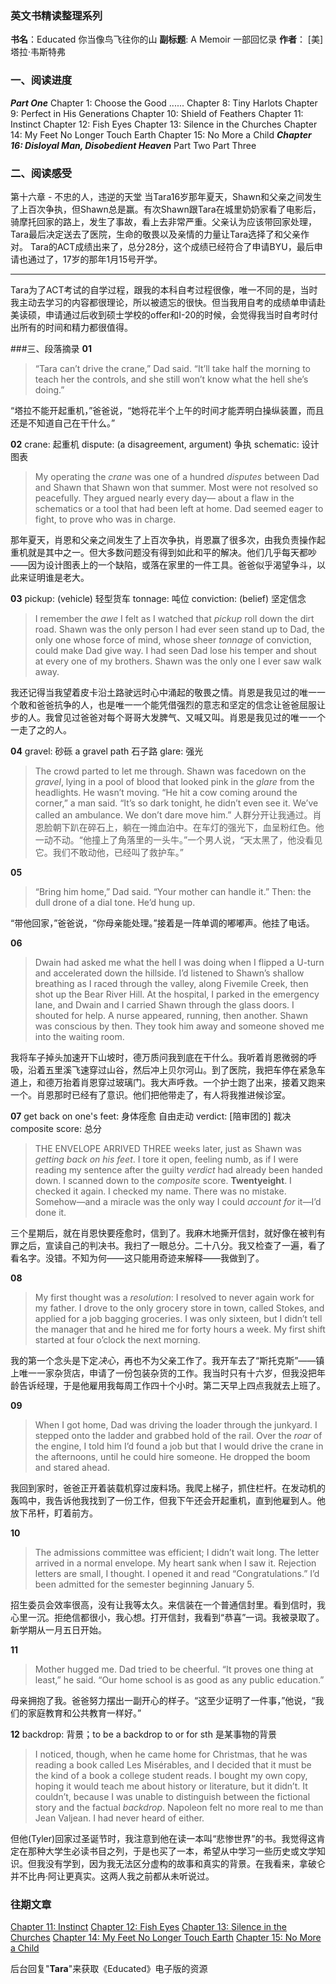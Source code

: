### 英文书精读整理系列
**书名**：Educated 你当像鸟飞往你的山
**副标题**:  A Memoir 一部回忆录
**作者**： [美] 塔拉·韦斯特弗

### 一、阅读进度
***Part One***
Chapter 1: Choose the Good 
......
Chapter 8: Tiny Harlots
Chapter 9: Perfect in His Generations
Chapter 10: Shield of Feathers
Chapter 11: Instinct 
Chapter 12: Fish Eyes
Chapter 13: Silence in the Churches 
Chapter 14: My Feet No Longer Touch Earth 
Chapter 15: No More a Child 
***Chapter 16: Disloyal Man, Disobedient Heaven***
Part Two
Part Three

### 二、阅读感受
第十六章 - 不忠的人，违逆的天堂
当Tara16岁那年夏天，Shawn和父亲之间发生了上百次争执，但Shawn总是赢。有次Shawn跟Tara在城里奶奶家看了电影后，骑摩托回家的路上，发生了事故，看上去非常严重。父亲认为应该带回家处理，Tara最后决定送去了医院，生命的敬畏以及亲情的力量让Tara选择了和父亲作对。
Tara的ACT成绩出来了，总分28分，这个成绩已经符合了申请BYU，最后申请也通过了，17岁的那年1月15号开学。

- - - - - 
Tara为了ACT考试的自学过程，跟我的本科自考过程很像，唯一不同的是，当时我主动去学习的内容都很理论，所以被遗忘的很快。但当我用自考的成绩单申请赴美读硕，申请通过后收到硕士学校的offer和I-20的时候，会觉得我当时自考时付出所有的时间和精力都很值得。

###三、段落摘录
**01**
>“Tara can’t drive the crane,” Dad said. “It’ll take half the morning to teach her the controls, and she still won’t know what the hell she’s doing.”

“塔拉不能开起重机，”爸爸说，“她将花半个上午的时间才能弄明白操纵装置，而且还是不知道自己在干什么。”

**02**
crane:  起重机 
dispute: (a disagreement, argument) 争执
schematic: 设计图表

>My operating the *crane* was one of a hundred *disputes* between Dad and Shawn that Shawn won that summer. Most were not resolved so peacefully. They argued nearly every day— about a flaw in the schematics or a tool that had been left at home. Dad seemed eager to fight, to prove who was in charge.

那年夏天，肖恩和父亲之间发生了上百次争执，肖恩赢了很多次，由我负责操作起重机就是其中之一。但大多数问题没有得到如此和平的解决。他们几乎每天都吵——因为设计图表上的一个缺陷，或落在家里的一件工具。爸爸似乎渴望争斗，以此来证明谁是老大。

**03**
pickup: (vehicle) 轻型货车 
tonnage:  吨位
conviction:  (belief) 坚定信念
>I remember the *awe* I felt as I watched that *pickup* roll down the dirt road. Shawn was the only person I had ever seen stand up to Dad, the only one whose force of mind, whose sheer *tonnage* of conviction, could make Dad give way. I had seen Dad lose his temper and shout at every one of my brothers. Shawn was the only one I ever saw walk away.

我还记得当我望着皮卡沿土路驶远时心中涌起的敬畏之情。肖恩是我见过的唯一一个敢和爸爸抗争的人，也是唯一一个能凭借强烈的意志和坚定的信念让爸爸屈服让步的人。我曾见过爸爸对每个哥哥大发脾气、又喊又叫。肖恩是我见过的唯一一个一走了之的人。

**04**
gravel:  砂砾 a gravel path 石子路
glare: 强光
>The crowd parted to let me through. Shawn was facedown on the *gravel*, lying in a pool of blood that looked pink in the *glare* from the headlights. He wasn’t moving. “He hit a cow coming around the corner,” a man said. “It’s so dark tonight, he didn’t even see it. We’ve called an ambulance. We don’t dare move him.”
人群分开让我通过。肖恩脸朝下趴在碎石上，躺在一摊血泊中。在车灯的强光下，血呈粉红色。他一动不动。“他撞上了角落里的一头牛。”一个男人说，“天太黑了，他没看见它。我们不敢动他，已经叫了救护车。”

**05**
>“Bring him home,” Dad said. “Your mother can handle it.” Then: the dull drone of a dial tone. He’d hung up.

“带他回家，”爸爸说，“你母亲能处理。”接着是一阵单调的嘟嘟声。他挂了电话。

**06**
>Dwain had asked me what the hell I was doing when I flipped a U-turn and accelerated down the hillside. I’d listened to Shawn’s shallow breathing as I raced through the valley, along Fivemile Creek, then shot up the Bear River Hill. At the hospital, I parked in the emergency lane, and Dwain and I carried Shawn through the glass doors. I shouted for help. A nurse appeared, running, then another. Shawn was conscious by then. They took him away and someone shoved me into the waiting room.

我将车子掉头加速开下山坡时，德万质问我到底在干什么。我听着肖恩微弱的呼吸，沿着五里溪飞速穿过山谷，然后冲上贝尔河山。到了医院，我把车停在紧急车道上，和德万抬着肖恩穿过玻璃门。我大声呼救。一个护士跑了出来，接着又跑来一个。肖恩那时已经有了意识。他们把他带走了，有人将我推进候诊室。

**07**
get back on one's feet: 身体痊愈 自由走动
verdict:  [陪审团的] 裁决
composite score: 总分
>THE ENVELOPE ARRIVED THREE weeks later, just as Shawn was *getting back on his feet*. I tore it open, feeling numb, as if I were reading my sentence after the guilty *verdict* had already been handed down. I scanned down to the *composite* score. **Twentyeight**. I checked it again. I checked my name. There was no mistake. Somehow—and a miracle was the only way I could *account for* it—I’d done it.

三个星期后，就在肖恩快要痊愈时，信到了。我麻木地撕开信封，就好像在被判有罪之后，宣读自己的判决书。我扫了一眼总分。二十八分。我又检查了一遍，看了看名字。没错。不知为何——这只能用奇迹来解释——我做到了。

**08**
>My first thought was a *resolution*: I resolved to never again work for my father. I drove to the only grocery store in town, called Stokes, and applied for a job bagging groceries. I was only sixteen, but I didn’t tell the manager that and he hired me for forty hours a week. My first shift started at four o’clock the next morning.

我的第一个念头是下定*决心*，再也不为父亲工作了。我开车去了“斯托克斯”——镇上唯一一家杂货店，申请了一份包装杂货的工作。我当时只有十六岁，但我没把年龄告诉经理，于是他雇用我每周工作四十个小时。第二天早上四点我就去上班了。

**09**
>When I got home, Dad was driving the loader through the junkyard. I stepped onto the ladder and grabbed hold of the rail. Over the *roar* of the engine, I told him I’d found a job but that I would drive the crane in the afternoons, until he could hire someone. He dropped the boom and stared ahead.

我回到家时，爸爸正开着装载机穿过废料场。我爬上梯子，抓住栏杆。在发动机的轰鸣中，我告诉他我找到了一份工作，但我下午还会开起重机，直到他雇到人。他放下吊杆，盯着前方。

**10**
>The admissions committee was efficient; I didn’t wait long. The letter arrived in a normal envelope. My heart sank when I saw it. Rejection letters are small, I thought. I opened it and read “Congratulations.” I’d been admitted for the semester beginning January 5.

招生委员会效率很高，没有让我等太久。来信装在一个普通信封里。看到信时，我心里一沉。拒绝信都很小，我心想。打开信封，我看到“恭喜”一词。我被录取了。新学期从一月五日开始。 

**11**
>Mother hugged me. Dad tried to be cheerful. “It proves one thing at least,” he said. “Our home school is as good as any public education.”

母亲拥抱了我。爸爸努力摆出一副开心的样子。“这至少证明了一件事，”他说，“我们的家庭教育和公共教育一样好。”

**12**
backdrop: 背景；to be a backdrop to or for sth 是某事物的背景
>I noticed, though, when he came home for Christmas, that he was reading a book called Les Misérables, and I decided that it must be the kind of a book a college student reads. I bought my own copy, hoping it would teach me about history or literature, but it didn’t. It couldn’t, because I was unable to distinguish between the fictional story and the factual *backdrop*. Napoleon felt no more real to me than Jean Valjean. I had never heard of either.

但他(Tyler)回家过圣诞节时，我注意到他在读一本叫“悲惨世界”的书。我觉得这肯定在那种大学生必读书目之列，于是也买了一本，希望从中学习一些历史或文学知识。但我没有学到，因为我无法区分虚构的故事和真实的背景。在我看来，拿破仑并不比冉·阿让更真实。这两人我之前都从未听说过。

### 往期文章
[Chapter 11: Instinct](https://mp.weixin.qq.com/s/aW0qFxGetIvpk3h9DavhXg)
[Chapter 12: Fish Eyes](https://mp.weixin.qq.com/s/lhH1Mgab7e5hkgvQBCPLdw)
[Chapter 13: Silence in the Churches](https://mp.weixin.qq.com/s/0wr1w7Q6-wys_SuYQFq_pA)
[Chapter 14: My Feet No Longer Touch Earth](https://mp.weixin.qq.com/s/0wr1w7Q6-wys_SuYQFq_pA)
[Chapter 15: No More a Child](https://mp.weixin.qq.com/s/Un4UQV4ZrgTwEqUAFf2SAw)

后台回复"**Tara**"来获取《Educated》电子版的资源
